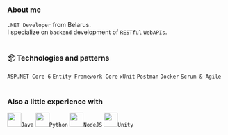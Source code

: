 ### About me
`.NET Developer` from Belarus.<br />
I specialize on `backend` development of `RESTful` `WebAPIs`.
<br />
<br />
### 📦 Technologies and patterns
`ASP.NET Core 6` `Entity Framework Core` `xUnit` `Postman` `Docker` `Scrum & Agile`
<br />
<br />
### Also a little experience with
<img height="32" width="32" src="https://unpkg.com/simple-icons@v6/icons/java.svg" />`Java` <img height="32" width="32" src="https://unpkg.com/simple-icons@v6/icons/python.svg" />`Python` <img height="32" width="32" src="https://unpkg.com/simple-icons@v6/icons/nodedotjs.svg" />`NodeJS` <img height="32" width="32" src="https://unpkg.com/simple-icons@v6/icons/unity.svg" />`Unity`
